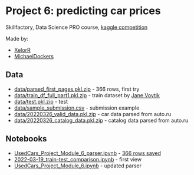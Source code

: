 # Project 6: predicting car prices

Skillfactory, Data Science PRO course, [kaggle competition](https://www.kaggle.com/c/sf-dst-car-price-prediction)

Made by:

- [XelorR](https://github.com/XelorR)
- [MichaelDockers](https://github.com/MichaelDockers)

## Data

- [data/parsed_first_pages.pkl.zip](data/parsed_first_pages.pkl.zip) - 366 rows, first try
- [data/train_df_full_part1.pkl.zip](data/train_df_full_part1.pkl.zip) - train dataset by [Jane Voytik](https://www.kaggle.com/datasets/eugeniavoytik/final-car-price-prediction-df-parsed-sep-2021)
- [data/test.pkl.zip](data/test.pkl.zip) - test
- [data/sample_submission.csv](data/sample_submission.csv) - submission example
- [data/20220326_valid_data.pkl.zip](data/20220326_valid_data.pkl.zip) - car data parsed from auto.ru
- [data/20220326_catalog_data.pkl.zip](data/20220326_catalog_data.pkl.zip) - catalog data parsed from auto.ru

## Notebooks

- [UsedCars_Project_Module_6_parser.ipynb](UsedCars_Project_Module_6_parser.ipynb) - [366 rows saved](data/parsed_first_pages.pkl.zip)
- [2022-03-19_train-test_comparison.ipynb](2022-03-19_train-test_comparison.ipynb) - first view
- [UsedCars_Project_Module_6.ipynb](UsedCars_Project_Module_6.ipynb) - updated parser
